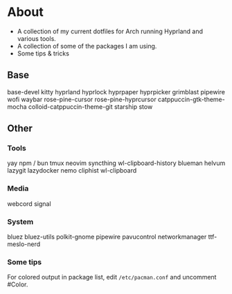 # About
- A collection of my current dotfiles for Arch running Hyprland and various tools.
- A collection of some of the packages I am using.
- Some tips & tricks

## Base
base-devel kitty hyprland hyprlock hyprpaper hyprpicker grimblast pipewire wofi waybar rose-pine-cursor rose-pine-hyprcursor catppuccin-gtk-theme-mocha colloid-catppuccin-theme-git starship stow 

## Other

### Tools
yay
npm / bun
tmux
neovim
syncthing
wl-clipboard-history
blueman
helvum
lazygit
lazydocker
nemo
cliphist
wl-clipboard

### Media
webcord
signal

### System
bluez
bluez-utils
polkit-gnome
pipewire 
pavucontrol
networkmanager 
ttf-meslo-nerd


### Some tips
For colored output in package list, edit `/etc/pacman.conf` and uncomment #Color.
